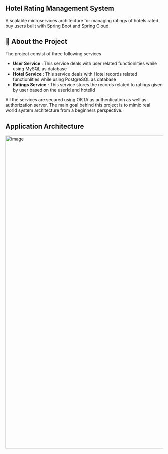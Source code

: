 <H2>Hotel Rating Management System</H2>
<span>A scalable microservices architecture for managing ratings of hotels rated buy users built with Spring Boot and Spring Cloud.</span>
<H2>🚀 About the Project</H2>
<span>The project consist of three following services
	<ul style="list-style-type:disc">
		<li><b>User Service : </b>This service deals with user related functionlities while using MySQL as database</li>
		<li><b>Hotel Service : </b>This service deals with Hotel records related functionlities while using PostgreSQL as database</li>
		<li><b>Ratings Service : </b>This service stores the records related to ratings given by user based on the userId and hotelId</li>
	</ul>
	All the services are secured using OKTA as authentication as well as authorization server. The main goal behind this project is to mimic real world system architecture from a beginners perspective.
</span>
<H2>Application Architecture</H2>
<span><img width="1765" height="998" alt="image" src="https://github.com/user-attachments/assets/5d0ab858-7031-4bbd-a1a5-c72aebdbde1b" /></span>
